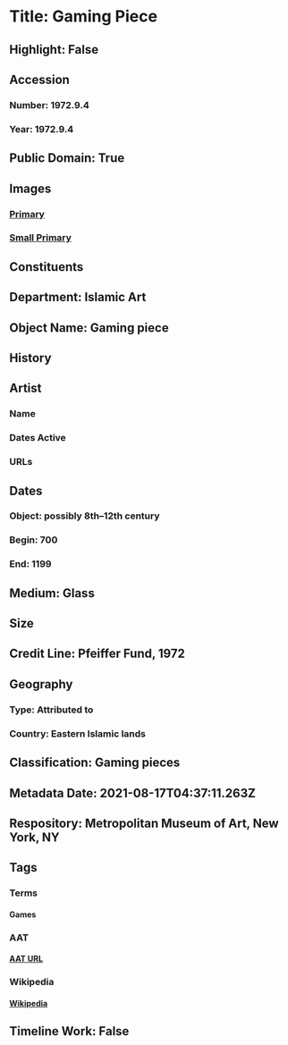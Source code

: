 # Title: Gaming Piece
## Highlight: False
## Accession
### Number: 1972.9.4
### Year: 1972.9.4
## Public Domain: True
## Images
### [Primary](https://images.metmuseum.org/CRDImages/is/original/sf1972-9-4a.jpg)
### [Small Primary](https://images.metmuseum.org/CRDImages/is/web-large/sf1972-9-4a.jpg)
## Constituents
## Department: Islamic Art
## Object Name: Gaming piece
## History
## Artist
### Name
### Dates Active
### URLs
## Dates
### Object: possibly 8th–12th century
### Begin: 700
### End: 1199
## Medium: Glass
## Size
## Credit Line: Pfeiffer Fund, 1972
## Geography
### Type: Attributed to
### Country: Eastern Islamic lands
## Classification: Gaming pieces
## Metadata Date: 2021-08-17T04:37:11.263Z
## Respository: Metropolitan Museum of Art, New York, NY
## Tags
### Terms
#### Games
### AAT
#### [AAT URL](http://vocab.getty.edu/page/aat/300069657)
### Wikipedia
#### [Wikipedia]()
## Timeline Work: False